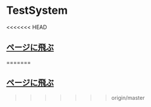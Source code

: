# TestSystem

<<<<<<< HEAD
## [ページに飛ぶ](https://hama3.github.io/TestSystem/)
=======
## [ページに飛ぶ](https://hama3.github.io/TestSystem/)
>>>>>>> origin/master
